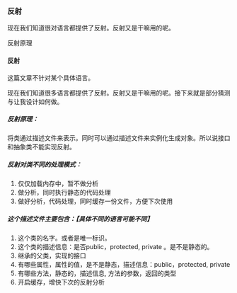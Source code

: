 ### 反射

现在我们知道很对语言都提供了反射。反射又是干嘛用的呢。

反射原理
#### 反射

这篇文章不针对某个具体语言。

现在我们知道很多语言都提供了反射。反射又是干嘛用的呢。接下来就是部分猜测与让我设计如何做。



##### 反射原理：

将类通过描述文件来表示。同时可以通过描述文件来实例化生成对象。所以说接口和抽象类不能实现反射。



##### 反射对类不同的处理模式：

1. 仅仅加载内存中，暂不做分析
2. 做分析，同时执行静态的代码处理
3. 做好分析，代码处理，同时缓存一份文件，方便下次使用



##### 这个描述文件主要包含：【具体不同的语言可能不同】

1. 这个类的名字。或者是唯一标识。
2. 这个类的描述信息：是否public，protected, private 。是不是静态的。
3. 继承的父类，实现的接口
4. 有哪些属性，属性的值，是不是静态，描述信息：public，protected, private
5. 有哪些方法，静态的，描述信息, 方法的参数，返回的类型
6. 开启缓存，增快下次的反射分析



